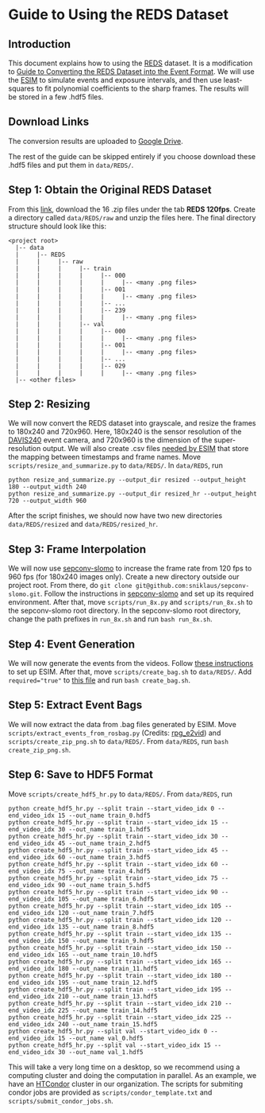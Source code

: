 # Guide to Using the REDS Dataset

## Introduction
This document explains how to using the [REDS](https://seungjunnah.github.io/Datasets/reds.html) dataset. It is a modification to [Guide to Converting the REDS Dataset into the Event Format](https://github.com/chensong1995/E-CIR/blob/main/REDS_Dataset.md). We will use the [ESIM](https://github.com/uzh-rpg/rpg_esim) to simulate events and exposure intervals, and then use least-squares to fit polynomial coefficients to the sharp frames. The results will be stored in a few .hdf5 files.

## Download Links
The conversion results are uploaded to [Google Drive](https://drive.google.com/file/d/1Q7-S5ZHDO2szoR7ohLvr_LDgkhv9RRlC/view?usp=sharing).

The rest of the guide can be skipped entirely if you choose download these .hdf5 files and put them in `data/REDS/`.

## Step 1: Obtain the Original REDS Dataset
From this [link](https://seungjunnah.github.io/Datasets/reds.html), download the 16 .zip files under the tab **REDS 120fps**. Create a directory called `data/REDS/raw` and unzip the files here. The final directory structure should look like this:
```
<project root>
  |-- data
  |     |-- REDS
  |     |     |-- raw
  |     |     |     |-- train
  |     |     |     |     |-- 000
  |     |     |     |     |     |-- <many .png files>
  |     |     |     |     |-- 001
  |     |     |     |     |     |-- <many .png files>
  |     |     |     |     |-- ...
  |     |     |     |     |-- 239
  |     |     |     |     |     |-- <many .png files>
  |     |     |     |-- val
  |     |     |     |     |-- 000
  |     |     |     |     |     |-- <many .png files>
  |     |     |     |     |-- 001
  |     |     |     |     |     |-- <many .png files>
  |     |     |     |     |-- ...
  |     |     |     |     |-- 029
  |     |     |     |     |     |-- <many .png files>
  |-- <other files>
```

## Step 2: Resizing
We will now convert the REDS dataset into grayscale, and resize the frames to 180x240 and 720x960. Here, 180x240 is the sensor resolution of the [DAVIS240](https://inivation.com/wp-content/uploads/2019/08/DAVIS240.pdf) event camera, and 720x960 is the dimension of the super-resolution output. We will also create .csv files [needed by ESIM](https://github.com/uzh-rpg/rpg_esim/wiki/Simulating-events-from-a-video) that store the mapping between timestamps and frame names. Move `scripts/resize_and_summarize.py` to `data/REDS/`. In `data/REDS`, run
```
python resize_and_summarize.py --output_dir resized --output_height 180 --output_width 240
python resize_and_summarize.py --output_dir resized_hr --output_height 720 --output_width 960
```
After the script finishes, we should now have two new directories `data/REDS/resized` and `data/REDS/resized_hr`.

## Step 3: Frame Interpolation
We will now use [sepconv-slomo](https://github.com/sniklaus/sepconv-slomo) to increase the frame rate from 120 fps to 960 fps (for 180x240 images only). Create a new directory outside our project root. From there, do `git clone git@github.com:sniklaus/sepconv-slomo.git`. Follow the instructions in [sepconv-slomo](https://github.com/sniklaus/sepconv-slomo) and set up its required environment. After that, move `scripts/run_8x.py` and `scripts/run_8x.sh` to the sepconv-slomo root directory. In the sepconv-slomo root directory, change the path prefixes in `run_8x.sh` and run `bash run_8x.sh`.

## Step 4: Event Generation
We will now generate the events from the videos. Follow [these instructions](https://github.com/uzh-rpg/rpg_esim/wiki/Installation) to set up ESIM. After that, move `scripts/create_bag.sh` to `data/REDS/`. Add `required="true"` to [this file](https://github.com/uzh-rpg/rpg_esim/blob/master/event_camera_simulator/esim_ros/launch/esim.launch) and run `bash create_bag.sh`.

## Step 5: Extract Event Bags
We will now extract the data from .bag files generated by ESIM. Move `scripts/extract_events_from_rosbag.py` (Credits: [rpg_e2vid](https://github.com/uzh-rpg/rpg_e2vid/blob/master/scripts/extract_events_from_rosbag.py)) and `scripts/create_zip_png.sh` to `data/REDS/`. From `data/REDS`, run `bash create_zip_png.sh`.

## Step 6: Save to HDF5 Format
Move `scripts/create_hdf5_hr.py` to `data/REDS/`. From `data/REDS`, run 
```
python create_hdf5_hr.py --split train --start_video_idx 0 --end_video_idx 15 --out_name train_0.hdf5
python create_hdf5_hr.py --split train --start_video_idx 15 --end_video_idx 30 --out_name train_1.hdf5
python create_hdf5_hr.py --split train --start_video_idx 30 --end_video_idx 45 --out_name train_2.hdf5
python create_hdf5_hr.py --split train --start_video_idx 45 --end_video_idx 60 --out_name train_3.hdf5
python create_hdf5_hr.py --split train --start_video_idx 60 --end_video_idx 75 --out_name train_4.hdf5
python create_hdf5_hr.py --split train --start_video_idx 75 --end_video_idx 90 --out_name train_5.hdf5
python create_hdf5_hr.py --split train --start_video_idx 90 --end_video_idx 105 --out_name train_6.hdf5
python create_hdf5_hr.py --split train --start_video_idx 105 --end_video_idx 120 --out_name train_7.hdf5
python create_hdf5_hr.py --split train --start_video_idx 120 --end_video_idx 135 --out_name train_8.hdf5
python create_hdf5_hr.py --split train --start_video_idx 135 --end_video_idx 150 --out_name train_9.hdf5
python create_hdf5_hr.py --split train --start_video_idx 150 --end_video_idx 165 --out_name train_10.hdf5
python create_hdf5_hr.py --split train --start_video_idx 165 --end_video_idx 180 --out_name train_11.hdf5
python create_hdf5_hr.py --split train --start_video_idx 180 --end_video_idx 195 --out_name train_12.hdf5
python create_hdf5_hr.py --split train --start_video_idx 195 --end_video_idx 210 --out_name train_13.hdf5
python create_hdf5_hr.py --split train --start_video_idx 210 --end_video_idx 225 --out_name train_14.hdf5
python create_hdf5_hr.py --split train --start_video_idx 225 --end_video_idx 240 --out_name train_15.hdf5
python create_hdf5_hr.py --split val --start_video_idx 0 --end_video_idx 15 --out_name val_0.hdf5
python create_hdf5_hr.py --split val --start_video_idx 15 --end_video_idx 30 --out_name val_1.hdf5
```
This will take a very long time on a desktop, so we recommend using a computing cluster and doing the computation in parallel. As an example, we have an [HTCondor](https://en.wikipedia.org/wiki/HTCondor) cluster in our organization. The scripts for submiting condor jobs are provided as `scripts/condor_template.txt` and `scripts/submit_condor_jobs.sh`.

